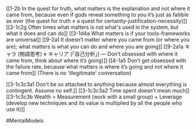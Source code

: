 [[1-2b In the quest for truth, what matters is the explanation and not where it came from, because even if gods reveal something to you it’s just as fallible as ever (the quest for truth ≠ a quest for certainty-justification-necessity)]]
[[3-1c2g Often times what matters is not what's used in the system, but what it does and can do]]
[[3-1d4a What matters is if your tools-frameworks are universal]]
[[9-2a1 It doesn’t matter where you came from (or where you are); what matters is what you can do and where you are going]]
[[9-2a1a キャラ (物語思考) ≠ キャリア (「自己分析」) — Don’t obsessed with where it came from, think about where it’s going)]]
[[4-1a5 Don’t get obsessed with the failure rate, because what matters is where it’s going and not where it came from]] (There is no 'illegitimate' conversation)

[[3-1c3c3a1 Don't be so attached to anything because almost everything is contingent. Assume no self.]]
[[3-1c3c3a2 Time spent doesn't mean much]]
[[3-1c3c3b Wealth = Measurement (work with a small group) + Leverage (develop new techniques and its value is multiplied by all the people who use it)]]

#MentalModels 